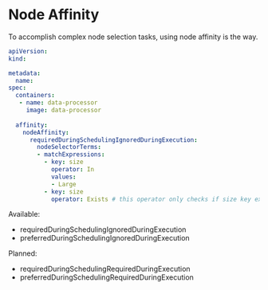 # Node Affinity

To accomplish complex node selection tasks, using node affinity is the way.

```yaml
apiVersion:
kind:

metadata:
  name:
spec:
  containers:
   - name: data-processor
     image: data-processor
  
  affinity:
    nodeAffinity:
      requiredDuringSchedulingIgnoredDuringExecution:
        nodeSelectorTerms:
        - matchExpressions:
          - key: size
            operator: In
            values:
            - Large
          - key: size
            operator: Exists # this operator only checks if size key exists in node labels
```

Available:
- requiredDuringSchedulingIgnoredDuringExecution
- preferredDuringSchedulingIgnoredDuringExecution

Planned:
- requiredDuringSchedulingRequiredDuringExecution
- preferredDuringSchedulingRequiredDuringExecution